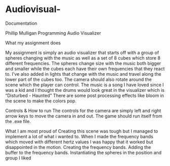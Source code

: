 # Audiovisual-
Documentation 

Phillip Mulligan
Programming 
Audio Visualizer 

What my assignment does

My assignment is simply an audio visualizer that starts off with a group of spheres changing with the music as well as a set of 8 cubes which store 8 different frequencies.
 The spheres change size with the music both bigger and smaller while the cubes each have their own frequencies that they react to.
 I've also added in lights that change with the music and travel along the lower part of the cubes too.
 The camera should also rotate around the scene which the player can control.
 The music is a song I have loved since I was a kid and I thought the drums would look great in the visualizer which is “Disturbed - Haunted”
There are some post processing effects like bloom in the scene to make the colors pop.

Controls & How to run
The controls for the camera are simply left and right arrow keys to move the camera in and out.
The game should run itself from the .exe file.

What I am most proud of
Creating this scene was tough but I managed to implement a lot of what i wanted to. When I made the frequency bands which moved with different hertz values I was happy that it worked but disappointed in the motion. 
Creating the frequency bands.
Adding the buffer to the frequency bands.
Instantiating the spheres in the position and group I liked
 

